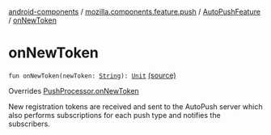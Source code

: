 [android-components](../../index.md) / [mozilla.components.feature.push](../index.md) / [AutoPushFeature](index.md) / [onNewToken](./on-new-token.md)

# onNewToken

`fun onNewToken(newToken: `[`String`](https://kotlinlang.org/api/latest/jvm/stdlib/kotlin/-string/index.html)`): `[`Unit`](https://kotlinlang.org/api/latest/jvm/stdlib/kotlin/-unit/index.html) [(source)](https://github.com/mozilla-mobile/android-components/blob/master/components/feature/push/src/main/java/mozilla/components/feature/push/AutoPushFeature.kt#L145)

Overrides [PushProcessor.onNewToken](../../mozilla.components.concept.push/-push-processor/on-new-token.md)

New registration tokens are received and sent to the AutoPush server which also performs subscriptions for
each push type and notifies the subscribers.

